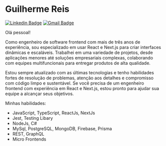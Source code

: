 # Guilherme Reis
[![Linkedin Badge](https://img.shields.io/badge/-GuilhermeReis-blue?style=flat-square&logo=Linkedin&logoColor=white&link=https://www.linkedin.com/in/guilherme-freitas-reis/)](https://www.linkedin.com/in/guilherme-freitas-reis/) 
[![Gmail Badge](https://img.shields.io/badge/-guilhermereis9876@gmail.com-c14438?style=flat-square&logo=Gmail&logoColor=white&link=mailto:guilhermereis9876@gmail.com)](mailto:guilhermereis9876@gmail.com)

Olá pessoal!

Como engenheiro de software frontend com mais de três anos de experiência, sou especializado em usar React e Next.js para criar interfaces dinâmicas e escaláveis. Trabalhei em uma variedade de projetos, desde aplicações menores até soluções empresariais complexas, colaborando com equipes multifuncionais para entregar produtos de alta qualidade.

Estou sempre atualizado com as últimas tecnologias e tenho habilidades fortes de resolução de problemas, atenção aos detalhes e compromisso com código limpo e sustentável. Se você precisa de um engenheiro frontend com experiência em React e Next.js, estou pronto para ajudar sua equipe a alcançar seus objetivos.

Minhas habilidades: 

- JavaScript, TypeScript, ReactJs, NextJs
- Jest, Testing Libary
- NodeJs, C#
- MySql, PostgreSQL, MongoDB, Firebase, Prisma
- REST, GraphQL
- Micro Frontends

